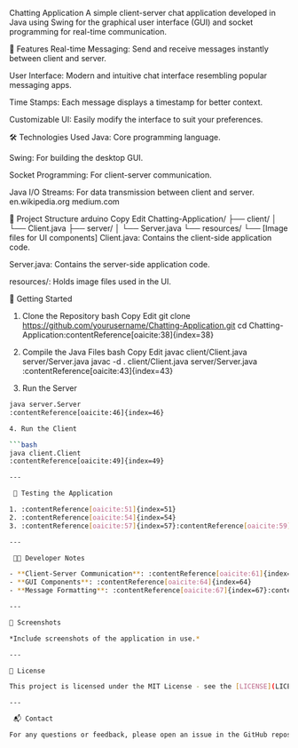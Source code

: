 Chatting Application
A simple client-server chat application developed in Java using Swing for the graphical user interface (GUI) and socket programming for real-time communication.

📌 Features
Real-time Messaging: Send and receive messages instantly between client and server.

User Interface: Modern and intuitive chat interface resembling popular messaging apps.

Time Stamps: Each message displays a timestamp for better context.

Customizable UI: Easily modify the interface to suit your preferences.

🛠️ Technologies Used
Java: Core programming language.

Swing: For building the desktop GUI.

Socket Programming: For client-server communication.

Java I/O Streams: For data transmission between client and server.
en.wikipedia.org
medium.com

📁 Project Structure
arduino
Copy
Edit
Chatting-Application/
├── client/
│   └── Client.java
├── server/
│   └── Server.java
└── resources/
    └── [Image files for UI components]
Client.java: Contains the client-side application code.

Server.java: Contains the server-side application code.

resources/: Holds image files used in the UI.

🚀 Getting Started
1. Clone the Repository
bash
Copy
Edit
git clone https://github.com/yourusername/Chatting-Application.git
cd Chatting-Application:contentReference[oaicite:38]{index=38}
2. Compile the Java Files
bash
Copy
Edit
javac client/Client.java server/Server.java
javac -d . client/Client.java server/Server.java
:contentReference[oaicite:43]{index=43}

3. Run the Server

```bash
java server.Server
:contentReference[oaicite:46]{index=46}

4. Run the Client

```bash
java client.Client
:contentReference[oaicite:49]{index=49}

---

 🧪 Testing the Application

1. :contentReference[oaicite:51]{index=51}
2. :contentReference[oaicite:54]{index=54}
3. :contentReference[oaicite:57]{index=57}:contentReference[oaicite:59]{index=59}

---

 🧑‍💻 Developer Notes

- **Client-Server Communication**: :contentReference[oaicite:61]{index=61}
- **GUI Components**: :contentReference[oaicite:64]{index=64}
- **Message Formatting**: :contentReference[oaicite:67]{index=67}:contentReference[oaicite:69]{index=69}

---

📸 Screenshots

*Include screenshots of the application in use.*

---

📄 License

This project is licensed under the MIT License - see the [LICENSE](LICENSE) file for details.

---

 📬 Contact

For any questions or feedback, please open an issue in the GitHub repository or contact me at [aparnabhaskarbelur@gmail.com](mailto:aparnabhaskarbelur@gmail.com).

 
